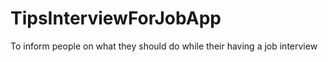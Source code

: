 TipsInterviewForJobApp
======================

To inform people on what  they should do while their having a job interview
